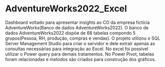 # AdventureWorks2022_Excel
 Dashboard voltado para apresentar insights ao CO da empresa fictícia AdventureWorks(Banco de dados AdventureWorks2022). 
O banco de dados AdventureWorks2022 dispõe de 68 tabelas compondo 5 grupos(Pessoa, RH, produção, compras e vendas). 
O projeto utilizou o SQL Server Management Studio para criar o servidor e dele extrair apenas as consultas necessárias para integração ao Excel.
No excel foi possível utilizar o Power query para demais tratamentos. No Power Pivot, tabelas foram relacionadas e metodos são criados para construção dos gráficos.
